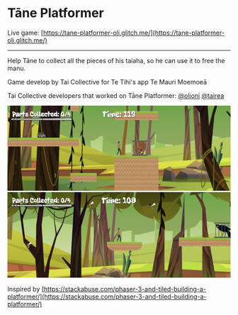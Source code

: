 Tāne Platformer
=================

Live game: [https://tane-platformer-oli.glitch.me/](https://tane-platformer-oli.glitch.me/)

------------

Help Tāne to collect all the pieces of his taiaha, so he can use it to free the manu.

Game develop by Tai Collective for Te Tihi's app Te Mauri Moemoeā

Tai Collective developers that worked on Tāne Platformer:
[@olioni](https://github.com/olioni)
[@tairea](https://github.com/tairea)


![Tāne platformer screenshot1](https://github.com/taicollective/tane-platformer/blob/main/screenshot1.png?raw=true)
![Tāne platformer screenshot2](https://github.com/taicollective/tane-platformer/blob/main/screenshot2.png?raw=true)

Inspired by [https://stackabuse.com/phaser-3-and-tiled-building-a-platformer/](https://stackabuse.com/phaser-3-and-tiled-building-a-platformer/)

